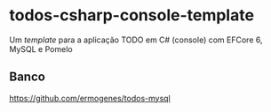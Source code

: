 # todos-csharp-console-template
Um _template_ para a aplicação TODO em C# (console) com EFCore 6, MySQL e Pomelo

## Banco

https://github.com/ermogenes/todos-mysql
